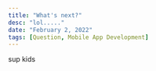 ```yaml
---
title: "What's next?"
desc: "lol....."
date: "February 2, 2022"
tags: [Question, Mobile App Development]
---
```


sup kids
